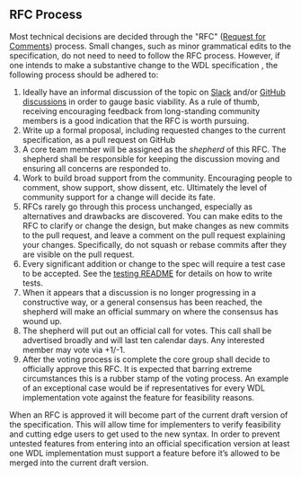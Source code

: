 RFC Process
-----------

Most technical decisions are decided through the "RFC" ([Request for Comments](https://en.wikipedia.org/wiki/Request_for_Comments)) process. Small changes, such as minor grammatical edits to the specification, do not need to need to follow the RFC process. However, if one intends to make a substantive change to the WDL specification , the following process should be adhered to:

 1. Ideally have an informal discussion of the topic on [Slack](https://join.slack.com/t/openwdl/shared_invite/zt-ctmj4mhf-cFBNxIiZYs6SY9HgM9UAVw) and/or [GitHub discussions](https://github.com/openwdl/wdl/discussions) in order to gauge basic viability. As a rule of thumb, receiving encouraging feedback from long-standing community members is a good indication that the RFC is worth pursuing.
 2. Write up a formal proposal, including requested changes to the current specification, as a pull request on GitHub
 3. A core team member will be assigned as the *shepherd* of this RFC. The shepherd shall be responsible for keeping the discussion moving and ensuring all concerns are responded to.
 4. Work to build broad support from the community. Encouraging people to comment, show support, show dissent, etc. Ultimately the level of community support for a change will decide its fate. 
 5. RFCs rarely go through this process unchanged, especially as alternatives and drawbacks are discovered. You can make edits to the RFC to clarify or change the design, but make changes as new commits to the pull request, and leave a comment on the pull request explaining your changes. Specifically, do not squash or rebase commits after they are visible on the pull request.
 6. Every significant addition or change to the spec will require a test case to be accepted. See the [testing README](tests/README.md) for details on how to write tests.
 7. When it appears that a discussion is no longer progressing in a constructive way, or a general consensus has been reached, the shepherd will make an official summary on where the consensus has wound up.
 8. The shepherd will put out an official call for votes. This call shall be advertised broadly and will last ten calendar days. Any interested member may vote via +1/-1.
 9. After the voting process is complete the core group shall decide to officially approve this RFC. It is expected that barring extreme circumstances this is a rubber stamp of the voting process. An example of an exceptional case would be if representatives for every WDL implementation vote against the feature for feasibility reasons.

When an RFC is approved it will become part of the current draft version of the specification. This will allow time for implementers to verify feasibility and cutting edge users  to get used to the new syntax. In order to prevent untested features from entering into an official specification version at least one WDL implementation must support a feature before it’s allowed to be merged into the current draft version.
